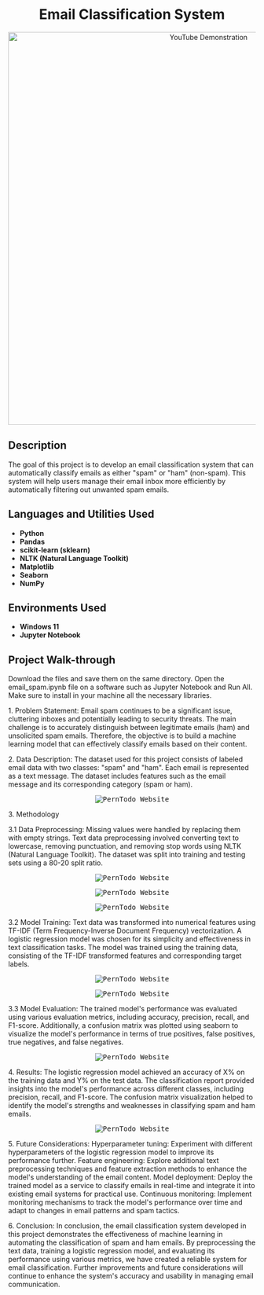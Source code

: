 
<h1 align="center">Email Classification System</h1>

<p align="center">
  <a href="https://www.youtube.com/watch?v=q-6X0WgZy_E"><img src="https://i.imgur.com/zVmAeqo.gif" alt="YouTube Demonstration" width="800"></a>
</p>


<h2>Description</h2>

<p>The goal of this project is to develop an email classification system that can automatically classify emails as either "spam" or "ham" (non-spam). This system will help users manage their email inbox more efficiently by automatically filtering out unwanted spam emails.</p>

<h2>Languages and Utilities Used</h2>

<ul>
  <li><b>Python</b></li>
  <li><b>Pandas</b></li>
  <li><b>scikit-learn (sklearn)</b></li>
  <li><b>NLTK (Natural Language Toolkit)</b></li>
  <li><b>Matplotlib</b></li>
  <li><b>Seaborn</b></li>
  <li><b>NumPy</b></li>
</ul>

<h2>Environments Used</h2>

<ul>
  <li><b>Windows 11</b></li>
  <li><b>Jupyter Notebook</b></li>
</ul>


<h2>Project Walk-through</h2>

<p>Download the files and save them on the same directory. Open the email_spam.ipynb file on a software such as Jupyter Notebook and Run All. Make sure to install in your machine all the necessary libraries. </p>

<p>
1. Problem Statement:
Email spam continues to be a significant issue, cluttering inboxes and potentially leading to security threats. The main challenge is to accurately distinguish between legitimate emails (ham) and unsolicited spam emails. Therefore, the objective is to build a machine learning model that can effectively classify emails based on their content.
</p>

<p>
2. Data Description:
The dataset used for this project consists of labeled email data with two classes: "spam" and "ham". Each email is represented as a text message. The dataset includes features such as the email message and its corresponding category (spam or ham).
</p>

<p align="center">
  <kbd><img src="https://i.imgur.com/LJ0Xsek.png" alt="PernTodo Website"></kbd>
</p>

<p>
3. Methodology

<p>
3.1 Data Preprocessing:
Missing values were handled by replacing them with empty strings.
Text data preprocessing involved converting text to lowercase, removing punctuation, and removing stop words using NLTK (Natural Language Toolkit).
The dataset was split into training and testing sets using a 80-20 split ratio.
</p>

<p align="center">
  <kbd><img src="https://i.imgur.com/QDnVz8S.png" alt="PernTodo Website"></kbd>
</p>

<p align="center">
  <kbd><img src="https://i.imgur.com/QjxdlXX.png" alt="PernTodo Website"></kbd>
</p>

<p align="center">
  <kbd><img src="https://i.imgur.com/0uyWOD8.png" alt="PernTodo Website"></kbd>
</p>


<p>
3.2 Model Training:
Text data was transformed into numerical features using TF-IDF (Term Frequency-Inverse Document Frequency) vectorization.
A logistic regression model was chosen for its simplicity and effectiveness in text classification tasks.
The model was trained using the training data, consisting of the TF-IDF transformed features and corresponding target labels.
</p>

<p align="center">
  <kbd><img src="https://i.imgur.com/rSJOWc7.png" alt="PernTodo Website"></kbd>
</p>

<p align="center">
  <kbd><img src="https://i.imgur.com/xdaWcPy.png" alt="PernTodo Website"></kbd>
</p>

<p>
3.3 Model Evaluation:
The trained model's performance was evaluated using various evaluation metrics, including accuracy, precision, recall, and F1-score.
Additionally, a confusion matrix was plotted using seaborn to visualize the model's performance in terms of true positives, false positives, true negatives, and false negatives.
</p>

<p align="center">
  <kbd><img src="https://i.imgur.com/9rn3zcn.png" alt="PernTodo Website"></kbd>
</p>


<p>
4. Results:
The logistic regression model achieved an accuracy of X% on the training data and Y% on the test data.
The classification report provided insights into the model's performance across different classes, including precision, recall, and F1-score.
The confusion matrix visualization helped to identify the model's strengths and weaknesses in classifying spam and ham emails.
</p>

<p align="center">
  <kbd><img src="https://i.imgur.com/oAWuB5S.png" alt="PernTodo Website"></kbd>
</p>

<p>
5. Future Considerations:
Hyperparameter tuning: Experiment with different hyperparameters of the logistic regression model to improve its performance further.
Feature engineering: Explore additional text preprocessing techniques and feature extraction methods to enhance the model's understanding of the email content.
Model deployment: Deploy the trained model as a service to classify emails in real-time and integrate it into existing email systems for practical use.
Continuous monitoring: Implement monitoring mechanisms to track the model's performance over time and adapt to changes in email patterns and spam tactics.
</p>

<p>
6. Conclusion:
In conclusion, the email classification system developed in this project demonstrates the effectiveness of machine learning in automating the classification of spam and ham emails. By preprocessing the text data, training a logistic regression model, and evaluating its performance using various metrics, we have created a reliable system for email classification. Further improvements and future considerations will continue to enhance the system's accuracy and usability in managing email communication.
</p>

